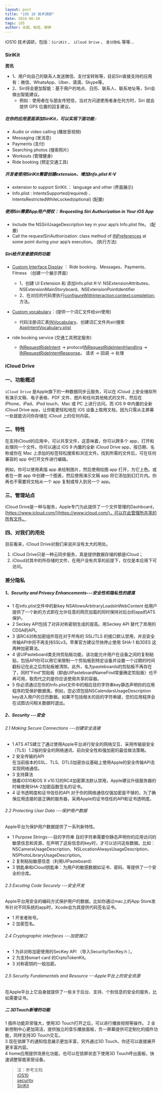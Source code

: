 ```yaml
---
layout: post
title: "iOS 10 技术调研"
date: 2016-06-20   
tags: iOS   
author: 永超、柏信、婷婷
--- 
```


iOS10 技术调研，包括：`SiriKit` 、 `iCloud Drive` 、 `差分隐私` 等等...

<!-- more --> 

### SiriKit   

**资讯**

* 1、用户向自己的联系人发送微信、支付宝转账等，目前Siri直接支持的应用有：微信、WhatsApp、Uber、滴滴、Skype等。
* 2、Siri将会更加智能：基于用户的地点、日历、联系人、联系地址等，Siri会做出智能建议。
    *   例如：使用者在与朋友传短信，当对方问道使用者身在何方时，Siri 就会提供 GPS 位置的回复建议。

##### 在你的应用里面添加SiriKit，可以实现下面功能 :       

* Audio or video calling (播放音视频)
* Messaging (发消息)
* Payments (支付)
* Searching photos (搜索照片)
* Workouts (管理健身)  
* Ride booking (预定交通工具)

##### 开发者使用SiriKit需要创建extension、增加Info.plist K-V          
* extension to support SiriKit.： language and other (界面展示)      
* Info.plist : IntentsSupported(required) 、IntentsRestrictedWhileLocked(optional) (配置)     

##### 使用Siri需要App用户授权：  Requesting Siri Authorization in Your iOS App            
* Include the NSSiriUsageDescription key in your app’s Info.plist file。 (配置)      
* Call the requestSiriAuthorization: class method of [INPreferences](https://developer.apple.com/reference/intents/inpreferences) at some point during your app’s execution。 (执行方法)     

##### Siri给开发者提供的功能   

* [Custom Interface Display](https://developer.apple.com/library/prerelease/content/documentation/Intents/Conceptual/SiriIntegrationGuide/ProvidingaCustomInterface.html#//apple_ref/doc/uid/TP40016875-CH7-SW1) ： Ride booking、Messages、Payments、Fitness （创建一个展示界面）
    *   1、创建 UI Extension 和 添加Info.plist K-V: NSExtensionAttributes、NSExtensionMainStoryboard、NSExtensionPointIdentifier
    *   2、在对应的代码里执行[configureWithInteraction:context:completion:](https://developer.apple.com/reference/intentsui/inuihostedviewcontrolling/1649168-configurewithinteraction?language=objc)方法。

* [Custom vocabulary](https://developer.apple.com/library/prerelease/content/documentation/Intents/Conceptual/SiriIntegrationGuide/SpecifyingCustomVocabulary.html#//apple_ref/doc/uid/TP40016875-CH6-SW1)：(提供一个词汇文件给siri使用)
    * 代码注册词汇表[INVocabulary](https://developer.apple.com/reference/intents/invocabulary)、创建词汇文件共siri搜索[AppIntentVocabulary.plist](https://developer.apple.com/library/prerelease/content/documentation/Intents/Conceptual/SiriIntegrationGuide/CustomVocabularyKeys.html#//apple_ref/doc/uid/TP40016875-CH10-SW1)

* ride booking service (交通工具预定服务)
    * [INRequestRideIntent](https://developer.apple.com/reference/intents/inrequestrideintent?language=objc) -> protocol[INRequestRideIntentHandling](https://developer.apple.com/reference/intents/inrequestrideintenthandling) -> [INRequestRideIntentResponse](https://developer.apple.com/reference/intents/invocabulary)。 请求 -> 回调 -> 处理
    

### iCloud Drive

### 一、功能概述

`iCloud Drive` 是Apple旗下的一种数据同步云服务，可以在 iCloud 上安全储存所有演示文稿、电子表格、PDF 文件、图片和任何其他格式的文件，然后在 iPhone、iPad、iPod touch、Mac 或 PC 上进行访问。而 iOS 9 中内置的全新 iCloud Drive app，让你能更轻松地在 iOS 设备上取用文档，因为只需从主屏幕一处就能访问你存储在 iCloud 上的任何内容。

### 二、特性

在支持iCloud的应用中，可以共享文件，这意味着，你可以跨多个 app，打开和处理同一个文件。你可以通过 iOS 9 内置的全新 iCloud Drive app，按日期、名称或你在 Mac 上添加的标签轻松搜索和浏览文件。找到所需的文件后，可在任何兼容的 app 中打开文件进行编辑。

例如，你可以使用素描 app 来绘制图片，然后使用绘图 app 打开，为它上色。或者在一款 app 中创建一个图表，然后使用演示文稿 app 将它添加到幻灯片内。你再也不需要将文档从一个 app 复制或导入到另一个 app。

### 三、管理站点

iCloud Drive是一种与服务，Apple专门为此提供了一个文件管理的Dashboard，[https://www.icloud.com/](https://www.icloud.com/)，可以在此管理所共享的所有文件。

### 四、对我们的用处

目前看来，iCloud Drive对我们来说并没有太大的用处。

1. iCloud Drive只是一种云同步服务，真是提供数据存储的额是iCloud；
2. iCloud对其中的所存储的文件，在用户没有共享的前提下，仅仅是本应用下可访问。


### 差分隐私   

##### 1、Security and Privacy Enhancements---安全性和隐私性的提高
* 1 在info.plist文件中的新key NSAllowsArbitraryLoadsInWebContent 给用户提供了一个新的方式即在允许任意的网页加载的同时保持对后台的app的ATS保护。
* 2 Seckey API包括了对非对称密钥生成的提高。用Seckey API 替代了弃用的CDSA的API。
* 3 该RC4对称加密组件现在对于所有的 SSL/TLS 的接口默认禁用，并且安全传输API中将不再支持SSLv3。苹果官方建议尽快停止使用 SHA-1 和3DES 这两种加密算法。 
* 4 该UIPasteboard类支持剪贴板功能，该功能允许用户在设备之间的复制粘贴，包括API你可以用它来限制一个剪贴板到特定设备并设置一个过期的时间戳标记在此之后剪贴板被清除。此外，名为pasteboards的剪贴板不再存在了，同时“Find”剪贴板（即由UIPasteboardNameFind常量确定剪贴板）也不再可用，取而代之的是你应该使用共享的容器。
* 5 你必须通过在你的Info.plist文件中的相应目的字符串key静态声明你的应用程序的受保护数据类。例如，您必须包括NSCalendarsUsageDescription key进入用户的日历数据。如果不包括相关的目的字符串键，您的应用程序会在试图访问相关数据时退出。
   
   
 

##### 2、Security ---安全     
###### 2.1 Making Secure Connections ---创建安全连接     
* 1 ATS
    ATS建立了通过使用Apple平台进行安全的网络交互、采用传输层安全（TLS）1.2版的安全的网络通讯、前向安全性和强加密的最佳做法策略。
* 2 安全传输的API  
 在当前版本的SSL、TLS、DTLS加密协议基础上使用Apple的安全传输API去实现网络通信。   
* 3 支持算法    
    随着iOS10和OS X v10.12的RC4加密算法默认禁用，Apple建议升级服务器的时候使用SHA-2加密函数签名的证书。
* 4 证书透明度和证书信任的API 
 对于你的网络通信仅强加密是不够的，为了确保应用连接的是正确的服务器，采用Apple的证书信任的API和证书透明度。   


###### 2.2 Protecting User Data ---保护用户数据    
 Apple平台为保护用户数据提供了一系列新特性。
 
 * 1 Purpose Strings---目的字符串
   目的字符串需要你静态声明你的应用访问的敏感信息和资源，在声明了这些信息的key时，才可以访问这些数据。比如：NSCameraUsageDescription、NSLocationAlwaysUsageDescription、NSPhotoLibraryUsageDescription。   
 * 2  复制粘贴敏感信息（利用UIPasteboard）
 * 3 钥匙串和iCloud钥匙串：为用户的敏感数据如证书、密码、等提供了一个安全的仓库。
 
    

###### 2.3 Excuting Code Securely ---安全开发
Apple平台用安全的编码方式保护用户的数据。比如你通过mac上的App Store发布针对不同系统的app时，Xcode会为其提供代码签名证书。

* 1 开发者账号。
* 2  加密签名。
   
###### 2.4 Cryptographic interfaces ---加密接口
* 1 为非对称加密使用的SecKey API （导入Security/SecKey.h ）。
* 2 为支持smart card 的CrptoTokenKit。 
* 3 对称密钥的一般加密。

###### 2.5 Security Fundamentals and Resource ---Apple平台上的安全资源

 在Apple平台上它自身就提供了一些关于后台、支持、个别信息的安全的服务，比如需要证书。


##### 二 3DTouch新增的功能

 1 插件功能异常强大，使用3D Touch打开之后，可以进行播放视频等操作。 
 2 全新控制中心更加简洁，提供独立的音乐播放面板，负一屏幕提供可定制化的插件功能，同样支持3D Touch交互。    
 3 现在锁屏下的通知信息展示更加丰富，另外通过3D Touch，你还可以直接展开更丰富内容。  
 4 home应用提供场景化功能，也可以在锁屏状态下使用3D Touch呼出面板，快速调整智能家居设备。  

> 注：参考文档        
> [iOS10](https://developer.apple.com/library/prerelease/content/releasenotes/General/WhatsNewIniOS/Articles/iOS10.html#//apple_ref/doc/uid/TP40017084-SW1)    
> [security](https://developer.apple.com/security/)    
> [SiriKit](https://developer.apple.com/library/prerelease/content/documentation/Intents/Conceptual/SiriIntegrationGuide/index.html#//apple_ref/doc/uid/TP40016875)      



